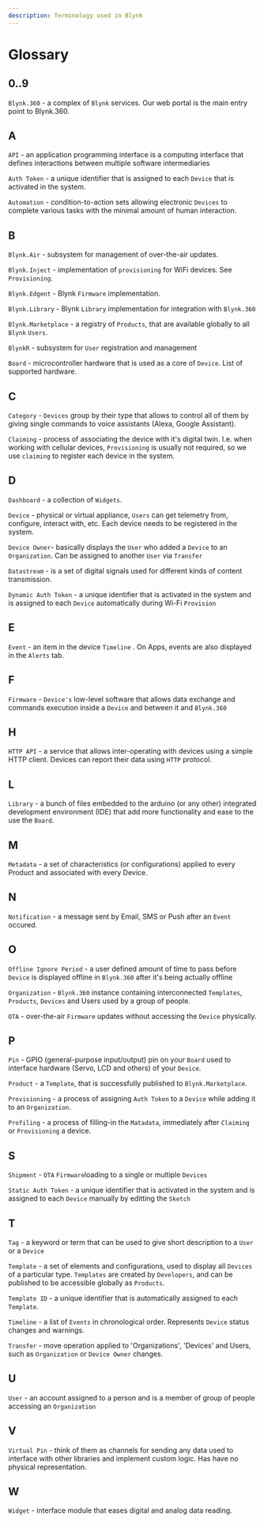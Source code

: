 ```yaml
---
description: Terminology used in Blynk
---
```


# Glossary

## 0..9

`Blynk.360` - a complex of `Blynk` services. Our web portal is the main entry point to Blynk.360.

## A

`API` - an application programming interface is a computing interface that defines interactions between multiple software intermediaries

`Auth Token` - a unique identifier that is assigned to each `Device` that is activated in the system.

`Automation` - condition-to-action sets allowing electronic `Devices` to complete various tasks with the minimal amount of human interaction.

## B

`Blynk.Air` - subsystem for management of over-the-air updates.

`Blynk.Inject` - implementation of `provisioning` for WiFi devices. See `Provisioning`.

`Blynk.Edgent` - Blynk `Firmware` implementation.

`Blynk.Library` - Blynk `Library` implementation for integration with `Blynk.360`

`Blynk.Marketplace` - a registry of `Products`, that are available globally to all `Blynk` `Users`.

`BlynkR` - subsystem for `User` registration and management

`Board` - microcontroller hardware that is used as a core of `Device`. List of supported hardware.

## C

`Category` - `Devices` group by their type that allows to control all of them by giving single commands to voice assistants \(Alexa, Google Assistant\).

`Claiming` - process of associating the device with it's digital twin. I.e. when working with cellular devices, `Provisioning` is usually not required, so we use `claiming` to register each device in the system.

## D

`Dashboard` - a collection of `Widgets`.

`Device` - physical or virtual appliance, `Users` can get telemetry from, configure, interact with, etc. Each device needs to be registered in the system.

`Device Owner`- basically displays the `User` who added a `Device` to an `Organization`. Can be assigned to another `User` via `Transfer`

`Datastream` - is a set of digital signals used for different kinds of content transmission.

`Dynamic Auth Token` - a unique identifier that is activated in the system and is assigned to each `Device` automatically during Wi-Fi `Provision`

## E

`Event` - an item in the device `Timeline` . On Apps, events are also displayed in the `Alerts` tab.

## F

`Firmware` - `Device's` low-level software that allows data exchange and commands execution inside a `Device` and between it and `Blynk.360`

## H

`HTTP API` - a service that allows inter-operating with devices using a simple HTTP client. Devices can report their data using `HTTP` protocol.

## L

`Library` - a bunch of files embedded to the arduino \(or any other\) integrated development environment \(IDE\) that add more functionality and ease to the use the `Board`.

## M

`Metadata` - a set of characteristics \(or configurations\) applied to every Product and associated with every Device.

## N

`Notification` - a message sent by Email, SMS or Push after an `Event` occured.

## O

`Offline Ignore Period` - a user defined amount of time to pass before `Device` is displayed offline in `Blynk.360` after it's being actually offline

`Organization` - `Blynk.360` instance containing interconnected `Templates`, `Products`, `Devices` and Users used by a group of people.

`OTA` - over-the-air `Firmware` updates without accessing the `Device` physically.

## P

`Pin` - GPIO \(general-purpose input/output\) pin on your `Board` used to interface hardware \(Servo, LCD and others\) of your `Device`.

`Product` - a `Template`, that is successfully published to `Blynk.Marketplace`.

`Provisioning` - a process of assigning `Auth Token` to a `Device` while adding it to an `Organization`.

`Profiling` - a process of filling-in the `Matadata`, immediately after `Claiming` or `Provisioning` a device.

## S

`Shipment` - `OTA` `Firmware`loading to a single or multiple `Devices`

`Static Auth Token` - a unique identifier that is activated in the system and is assigned to each `Device` manually by editting the `Sketch`

## T

`Tag` - a keyword or term that can be used to give short description to a `User` or a `Device`

`Template` - a set of elements and configurations, used to display all `Devices` of a particular type. `Templates` are created by `Developers`, and can be published to be accessible globally as `Products`.

`Template ID` - a unique identifier that is automatically assigned to each `Template`.

`Timeline` - a list of `Events` in chronological order. Represents `Device` status changes and warnings.

`Transfer` - move operation applied to 'Organizations', 'Devices' and Users, such as `Organization` or `Device Owner` changes.

## U

`User` - an account assigned to a person and is a member of group of people accessing an `Organization`

## V

`Virtual Pin` - think of them as channels for sending any data used to interface with other libraries and implement custom logic. Has have no physical representation.

## W

`Widget` - interface module that eases digital and analog data reading.


